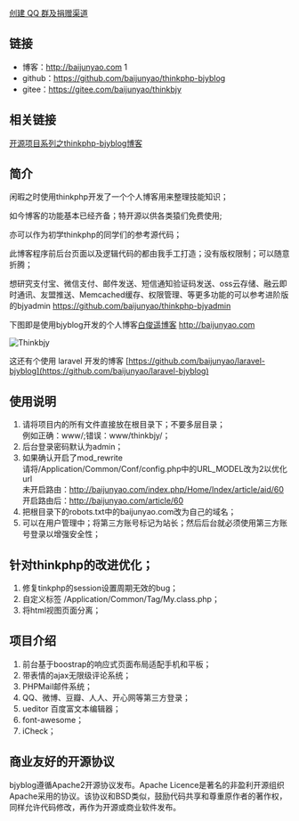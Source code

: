 [创建 QQ 群及捐赠渠道](https://baijunyao.com/article/124)  

## 链接
- 博客：http://baijunyao.com  1
- github：https://github.com/baijunyao/thinkphp-bjyblog  
- gitee：https://gitee.com/baijunyao/thinkbjy  

## 相关链接
[开源项目系列之thinkphp-bjyblog博客](http://baijunyao.com/article/104)  

## 简介
闲暇之时使用thinkphp开发了一个个人博客用来整理技能知识；  

如今博客的功能基本已经齐备；特开源以供各类猿们免费使用;  

亦可以作为初学thinkphp的同学们的参考源代码；  

此博客程序前后台页面以及逻辑代码的都由我手工打造；没有版权限制；可以随意折腾；

想研究支付宝、微信支付、邮件发送、短信通知验证码发送、oss云存储、融云即时通讯、友盟推送、Memcached缓存、权限管理、等更多功能的可以参考进阶版的bjyadmin https://github.com/baijunyao/thinkphp-bjyadmin  

下图即是使用bjyblog开发的个人博客[白俊遥博客](http://statics.baijunyao.com/images/other/thinkbjy.jpg) http://baijunyao.com  

![Thinkbjy](http://statics.baijunyao.com/images/other/thinkbjy.jpg)  

这还有个使用 laravel 开发的博客 [https://github.com/baijunyao/laravel-bjyblog](https://github.com/baijunyao/laravel-bjyblog)   

## 使用说明
1. 请将项目内的所有文件直接放在根目录下；不要多层目录；  
例如正确：www/;错误：www/thinkbjy/；
2. 后台登录密码默认为admin；
3. 如果确认开启了mod_rewrite  
请将/Application/Common/Conf/config.php中的URL_MODEL改为2以优化url  
未开启路由：http://baijunyao.com/index.php/Home/Index/article/aid/60  
开启路由后：http://baijunyao.com/article/60
4. 把根目录下的robots.txt中的baijunyao.com改为自己的域名；
5. 可以在用户管理中；将第三方账号标记为站长；然后后台就必须使用第三方账号登录以增强安全性；

## 针对thinkphp的改进优化；
1. 修复tinkphp的session设置周期无效的bug；
2. 自定义标签 /Application/Common/Tag/My.class.php；
3. 将html视图页面分离；

## 项目介绍
1. 前台基于boostrap的响应式页面布局适配手机和平板；
2. 带表情的ajax无限级评论系统；
3. PHPMail邮件系统；
4. QQ、微博、豆瓣、人人、开心网等第三方登录；
5. ueditor 百度富文本编辑器；
7. font-awesome；
8. iCheck；

## 商业友好的开源协议
bjyblog遵循Apache2开源协议发布。Apache Licence是著名的非盈利开源组织Apache采用的协议。该协议和BSD类似，鼓励代码共享和尊重原作者的著作权，同样允许代码修改，再作为开源或商业软件发布。


